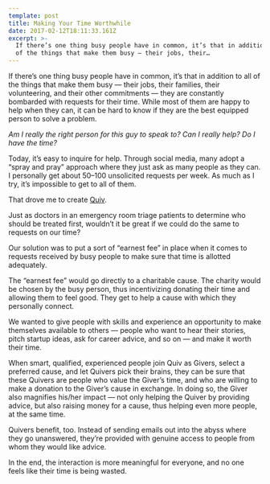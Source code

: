 ```yaml
---
template: post
title: Making Your Time Worthwhile
date: 2017-02-12T18:11:33.161Z
excerpt: >-
  If there’s one thing busy people have in common, it’s that in addition to all
  of the things that make them busy — their jobs, their…
---
```

If there’s one thing busy people have in common, it’s that in addition to all of the things that make them busy — their jobs, their families, their volunteering, and their other commitments — they are constantly bombarded with requests for their time. While most of them are happy to help when they can, it can be hard to know if they are the best equipped person to solve a problem.

*Am I really the right person for this guy to speak to? Can I really help? Do I have the time?*

Today, it’s easy to inquire for help. Through social media, many adopt a “spray and pray” approach where they just ask as many people as they can. I personally get about 50–100 unsolicited requests per week. As much as I try, it’s impossible to get to all of them.

That drove me to create [Quiv](http://quiv.com).

Just as doctors in an emergency room triage patients to determine who should be treated first, wouldn’t it be great if we could do the same to requests on our time?

Our solution was to put a sort of “earnest fee” in place when it comes to requests received by busy people to make sure that time is allotted adequately.

The “earnest fee” would go directly to a charitable cause. The charity would be chosen by the busy person, thus incentivizing donating their time and allowing them to feel good. They get to help a cause with which they personally connect.

We wanted to give people with skills and experience an opportunity to make themselves available to others — people who want to hear their stories, pitch startup ideas, ask for career advice, and so on — and make it worth their time.

When smart, qualified, experienced people join Quiv as Givers, select a preferred cause, and let Quivers pick their brains, they can be sure that these Quivers are people who value the Giver’s time, and who are willing to make a donation to the Giver’s cause in exchange. In doing so, the Giver also magnifies his/her impact — not only helping the Quiver by providing advice, but also raising money for a cause, thus helping even more people, at the same time.

Quivers benefit, too. Instead of sending emails out into the abyss where they go unanswered, they’re provided with genuine access to people from whom they would like advice.

In the end, the interaction is more meaningful for everyone, and no one feels like their time is being wasted.
